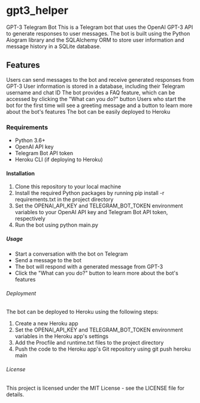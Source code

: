 # gpt3_helper
GPT-3 Telegram Bot
This is a Telegram bot that uses the OpenAI GPT-3 API to generate responses to user messages. The bot is built using the Python Aiogram library and the SQLAlchemy ORM to store user information and message history in a SQLite database.

## Features
Users can send messages to the bot and receive generated responses from GPT-3
User information is stored in a database, including their Telegram username and chat ID
The bot provides a FAQ feature, which can be accessed by clicking the "What can you do?" button
Users who start the bot for the first time will see a greeting message and a button to learn more about the bot's features
The bot can be easily deployed to Heroku

### Requirements
* Python 3.6+
* OpenAI API key
* Telegram Bot API token
* Heroku CLI (if deploying to Heroku)

#### Installation
1. Clone this repository to your local machine
2. Install the required Python packages by running pip install -r requirements.txt in the project directory
3. Set the OPENAI_API_KEY and TELEGRAM_BOT_TOKEN environment variables to your OpenAI API key and Telegram Bot API token, respectively
4. Run the bot using python main.py

##### Usage
* Start a conversation with the bot on Telegram
* Send a message to the bot
* The bot will respond with a generated message from GPT-3
* Click the "What can you do?" button to learn more about the bot's features


###### Deployment
The bot can be deployed to Heroku using the following steps:

1. Create a new Heroku app
2. Set the OPENAI_API_KEY and TELEGRAM_BOT_TOKEN environment variables in the Heroku app's settings
3. Add the Procfile and runtime.txt files to the project directory
4. Push the code to the Heroku app's Git repository using git push heroku main


###### License
This project is licensed under the MIT License - see the LICENSE file for details.
